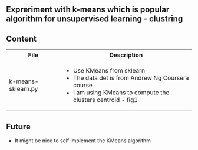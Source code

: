 <h2>Expreriment with k-means which is popular algorithm for unsupervised learning - clustring</h2>

<h2>Content</h2>
<table>
  <tr>
    <th>File</th>
    <th>Description</th>
  </tr>
  <tr>
    <td>k-means-sklearn.py</td>
    <td>
    <ul>
    <li>Use KMeans from sklearn</li>
    <li>The data det is from Andrew Ng Coursera course</li>
    <li>I am using KMeans to compute the clusters centroid - fig1</li>
  </tr>
</table>


<h2>Future</h2>
<ul>
<li>It might be nice to self implement the KMeans algorithm</li>
</ul>